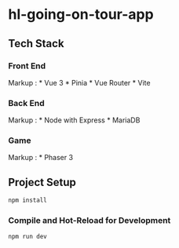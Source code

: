 # hl-going-on-tour-app

## Tech Stack
### Front End
 Markup : * Vue 3
          * Pinia
          * Vue Router
          * Vite
### Back End
Markup :  * Node with Express
          * MariaDB

### Game
Markup :  * Phaser 3


## Project Setup

```sh
npm install
```

### Compile and Hot-Reload for Development

```sh
npm run dev


